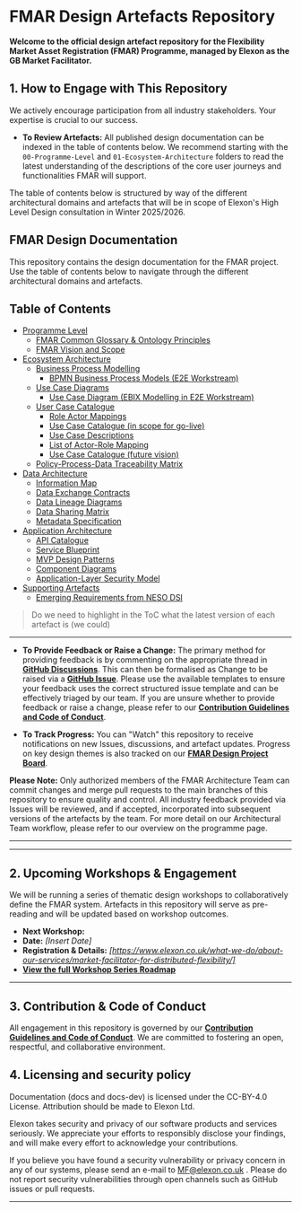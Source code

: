 # FMAR Design Artefacts Repository

**Welcome to the official design artefact repository for the Flexibility Market Asset Registration (FMAR) Programme, managed by Elexon as the GB Market Facilitator.**


## 1. How to Engage with This Repository

We actively encourage participation from all industry stakeholders. Your expertise is crucial to our success.

*   **To Review Artefacts:** All published design documentation can be indexed in the table of contents below. We recommend starting with the `00-Programme-Level` and `01-Ecosystem-Architecture` folders to read the latest understanding of the descriptions of the core user journeys and functionalities FMAR will support.

The table of contents below is structured by way of the different architectural domains and artefacts that will be in scope of Elexon's High Level Design consultation in Winter 2025/2026.

## FMAR Design Documentation

This repository contains the design documentation for the FMAR project. Use the table of contents below to navigate through the different architectural domains and artefacts.

## Table of Contents

* [Programme Level](#programme-level)
    * [FMAR Common Glossary & Ontology Principles](https://github.com/mez-FMDA/Market-Facilitator-FMAR/tree/main/docs/Market_Facilitator/FMAR_Design/Programme_Level/FMAR_Common_Glossary_Ontology_Principles.md)
    * [FMAR Vision and Scope](https://github.com/mez-FMDA/Market-Facilitator-FMAR/tree/main/docs/Market_Facilitator/FMAR_Design/Programme_Level/FMAR_Vision_and_Scope.md)
* [Ecosystem Architecture](#ecosystem-architecture)
    * [Business Process Modelling](#business-process-modelling)
        * [BPMN Business Process Models (E2E Workstream)](https://github.com/mez-FMDA/Market-Facilitator-FMAR/tree/main/docs/Market_Facilitator/FMAR_Design/Ecosystem_Architecture/Business_Process_Modelling/BPMN_Business_Process_Models_E2E.md)
    * [Use Case Diagrams](#use-case-diagrams)
        * [Use Case Diagram (EBIX Modelling in E2E Workstream)](https://github.com/mez-FMDA/Market-Facilitator-FMAR/tree/main/docs/Market_Facilitator/FMAR_Design/Ecosystem_Architecture/Use_case_diagrams/Use_Case_Diagram_EBIX_Modelling.md)
    * [User Case Catalogue](#user-case-catalogue)
        * [Role Actor Mappings](https://github.com/mez-FMDA/Market-Facilitator-FMAR/tree/main/docs/Market_Facilitator/FMAR_Design/Ecosystem_Architecture/User_Case_Catalogue/Role_Actor_Mappings.md)
        * [Use Case Catalogue (in scope for go-live)](https://github.com/mez-FMDA/Market-Facilitator-FMAR/tree/main/docs/Market_Facilitator/FMAR_Design/Ecosystem_Architecture/User_Case_Catalogue/Use_case_catalogue_Go_Live.md)
        * [Use Case Descriptions](https://github.com/mez-FMDA/Market-Facilitator-FMAR/tree/main/docs/Market_Facilitator/FMAR_Design/Ecosystem_Architecture/User_Case_Catalogue/Use_Case_Descriptions.md)
        * [List of Actor-Role Mapping](https://github.com/mez-FMDA/Market-Facilitator-FMAR/tree/main/docs/Market_Facilitator/FMAR_Design/Ecosystem_Architecture/User_Case_Catalogue/List_of_Actor_Role_Mapping.md)
        * [Use Case Catalogue (future vision)](https://github.com/mez-FMDA/Market-Facilitator-FMAR/tree/main/docs/Market_Facilitator/FMAR_Design/Ecosystem_Architecture/User_Case_Catalogue/Use_case_catalogue_Future_Vision.md)
    * [Policy-Process-Data Traceability Matrix](https://github.com/mez-FMDA/Market-Facilitator-FMAR/tree/main/docs/Market_Facilitator/FMAR_Design/Ecosystem_Architecture/Policy_Process_Data_Traceability_Matrix.md)
* [Data Architecture](#data-architecture)
    * [Information Map](https://github.com/mez-FMDA/Market-Facilitator-FMAR/tree/main/docs/Market_Facilitator/FMAR_Design/Data_Architecture/Information_Map.md)
    * [Data Exchange Contracts](https://github.com/mez-FMDA/Market-Facilitator-FMAR/tree/main/docs/Market_Facilitator/FMAR_Design/Data_Architecture/Data_Exchange_Contracts.md)
    * [Data Lineage Diagrams](https://github.com/mez-FMDA/Market-Facilitator-FMAR/tree/main/docs/Market_Facilitator/FMAR_Design/Data_Architecture/Data_Lineage_Diagrams.md)
    * [Data Sharing Matrix](https://github.com/mez-FMDA/Market-Facilitator-FMAR/tree/main/docs/Market_Facilitator/FMAR_Design/Data_Architecture/Data_Sharing_Matrix.md)
    * [Metadata Specification](https://github.com/mez-FMDA/Market-Facilitator-FMAR/tree/main/docs/Market_Facilitator/FMAR_Design/Data_Architecture/Metadata_Specification.md)
* [Application Architecture](#application-architecture)
    * [API Catalogue](https://github.com/mez-FMDA/Market-Facilitator-FMAR/tree/main/docs/Market_Facilitator/FMAR_Design/Application_Architecture/API_catalogue.md)
    * [Service Blueprint](https://github.com/mez-FMDA/Market-Facilitator-FMAR/tree/main/docs/Market_Facilitator/FMAR_Design/Application_Architecture/Service_Blueprint.md)
    * [MVP Design Patterns](https://github.com/mez-FMDA/Market-Facilitator-FMAR/tree/main/docs/Market_Facilitator/FMAR_Design/Application_Architecture/MVP_Design_Patterns.md)
    * [Component Diagrams](https://github.com/mez-FMDA/Market-Facilitator-FMAR/tree/main/docs/Market_Facilitator/FMAR_Design/Application_Architecture/Component_Diagrams.md)
    * [Application-Layer Security Model](https://github.com/mez-FMDA/Market-Facilitator-FMAR/tree/main/docs/Market_Facilitator/FMAR_Design/Application_Architecture/Application_Layer_Security_Model.md)
* [Supporting Artefacts](#supporting-artefacts)
    * [Emerging Requirements from NESO DSI](https://github.com/mez-FMDA/Market-Facilitator-FMAR/tree/main/docs/Market_Facilitator/FMAR_Design/Supporting_Artefacts/Emerging_Requirements_DSI.md)

>Do we need to highlight in the ToC what the latest version of each artefact is (we could)
---

*   **To Provide Feedback or Raise a Change:** The primary method for providing feedback is by commenting on the appropriate thread in **[GitHub Discussions](https://github.com/mez-FMDA/MF.github.io/discussions/categories/general-discussion)**. This can then be formalised as Change to be raised via a **[GitHub Issue](https://github.com/mez-FMDA/MF.github.io/issues)**. Please use the available templates to ensure your feedback uses the correct structured issue template and can be effectively triaged by our team. If you are unsure whether to provide feedback or raise a change, please refer to our **[Contribution Guidelines and Code of Conduct](./CONTRIBUTING.md)**.  

*   **To Track Progress:** You can "Watch" this repository to receive notifications on new Issues, discussions, and artefact updates. Progress on key design themes is also tracked on our **[FMAR Design Project Board](https://github.com/users/mez-FMDA/projects/7/views/2)**.

**Please Note:** Only authorized members of the FMAR Architecture Team can commit changes and merge pull requests to the main branches of this repository to ensure quality and control. All industry feedback provided via Issues will be reviewed, and if accepted, incorporated into subsequent versions of the artefacts by the team. For more detail on our Architectural Team workflow, please refer to our overview on the programme page.

---

---

## 2. Upcoming Workshops & Engagement

We will be running a series of thematic design workshops to collaboratively define the FMAR system. Artefacts in this repository will serve as pre-reading and will be updated based on workshop outcomes.

*   **Next Workshop:** 
*   **Date:** *[Insert Date]*
*   **Registration & Details:** *[https://www.elexon.co.uk/what-we-do/about-our-services/market-facilitator-for-distributed-flexibility/]*
*   **[View the full Workshop Series Roadmap](./Workshops/README.md)**

---

## 3. Contribution & Code of Conduct

All engagement in this repository is governed by our **[Contribution Guidelines and Code of Conduct](./CONTRIBUTING.md)**. We are committed to fostering an open, respectful, and collaborative environment.

## 4. Licensing and security policy

Documentation (docs and docs-dev) is licensed under the CC-BY-4.0 License. Attribution should be made to Elexon Ltd.

Elexon takes security and privacy of our software products and services seriously. We appreciate your efforts to responsibly disclose your findings, and will make every effort to acknowledge your contributions.

If you believe you have found a security vulnerability or privacy concern in any of our systems, please send an e-mail to MF@elexon.co.uk . Please do not report security vulnerabilities through open channels such as GitHub issues or pull requests.

---
